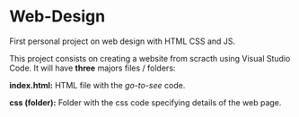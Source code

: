 # Web-Design

First personal project on web design with HTML CSS and JS.

This project consists on creating a website from scracth using Visual Studio Code. It will have **three** majors files / folders:

**index.html:** HTML file with the *go-to-see* code.

**css (folder):** Folder with the css code specifying details of the web page.